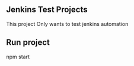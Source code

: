 ## Jenkins Test Projects

This project Only wants to test jenkins automation

## Run project

npm start